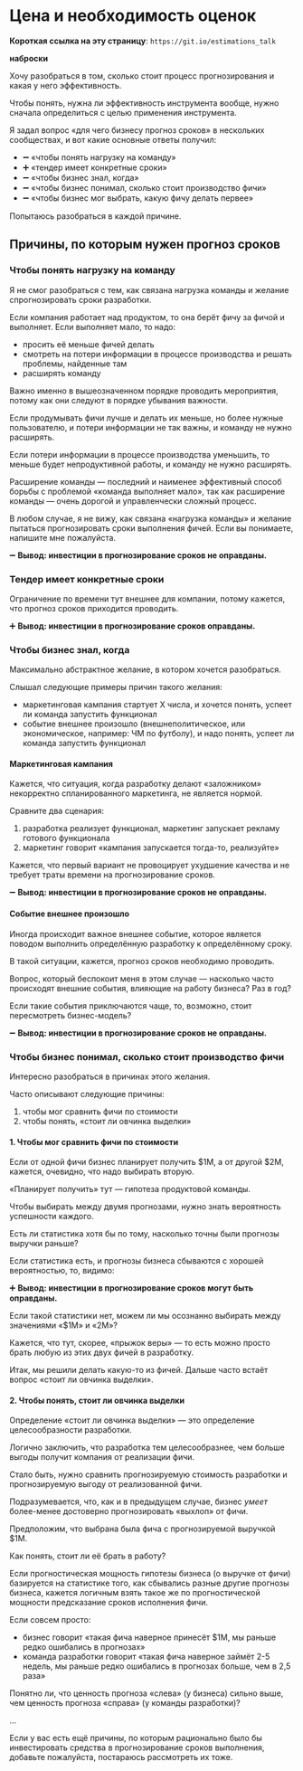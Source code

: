 # Цена и необходимость оценок

**Короткая ссылка на эту страницу**: `https://git.io/estimations_talk`

**наброски**

Хочу разобраться в том, сколько стоит процесс прогнозирования и какая у него эффективность.

Чтобы понять, нужна ли эффективность инструмента вообще, нужно сначала определиться с целью применения инструмента.

Я задал вопрос «для чего бизнесу прогноз сроков» в нескольких сообществах, и вот какие основные ответы получил:

- :heavy_minus_sign: «чтобы понять нагрузку на команду»
- :heavy_plus_sign: «тендер имеет конкретные сроки»
- :heavy_minus_sign: «чтобы бизнес знал, когда»
- :heavy_minus_sign: «чтобы бизнес понимал, сколько стоит производство фичи»
- :heavy_minus_sign: «чтобы бизнес мог выбрать, какую фичу делать первее»

Попытаюсь разобраться в каждой причине.

## Причины, по которым нужен прогноз сроков

### Чтобы понять нагрузку на команду

Я не смог разобраться с тем, как связана нагрузка команды и желание спрогнозировать сроки разработки.

Если компания работает над продуктом, то она берёт фичу за фичой и выполняет. Если выполняет мало, то надо:
- просить её меньше фичей делать
- смотреть на потери информации в процессе производства и решать проблемы, найденные там
- расширять команду

Важно именно в вышеозначенном порядке проводить мероприятия, потому как они следуют в порядке убывания важности.

Если продумывать фичи лучше и делать их меньше, но более нужные пользователю, и потери информации не так важны, и команду не нужно расширять.

Если потери информации в процессе производства уменьшить, то меньше будет непродуктивной работы, и команду не нужно расширять.

Расширение команды — последний и наименее эффективный способ борьбы с проблемой «команда выполняет мало», так как расширение команды — очень дорогой и управленчески сложный процесс.

В любом случае, я не вижу, как связана «нагрузка команды» и желание пытаться прогнозировать сроки выполнения фичей. Если вы понимаете, напишите мне пожалуйста.

:heavy_minus_sign: **Вывод: инвестиции в прогнозирование сроков не оправданы.**

### Тендер имеет конкретные сроки

Ограничение по времени тут внешнее для компании, потому кажется, что прогноз сроков приходится проводить.

:heavy_plus_sign: **Вывод: инвестиции в прогнозирование сроков оправданы.**

### Чтобы бизнес знал, когда

Максимально абстрактное желание, в котором хочется разобраться.

Слышал следующие примеры причин такого желания:
- маркетинговая кампания стартует Х числа, и хочется понять, успеет ли команда запустить функционал
- событие внешнее произошло (внешнеполитическое, или экономическое, например: ЧМ по футболу), и надо понять, успеет ли команда запустить функционал

#### Маркетинговая кампания

Кажется, что ситуация, когда разработку делают «заложником» некорректно спланированного маркетинга, не является нормой.

Сравните два сценария:
1. разработка реализует функционал, маркетинг запускает рекламу готового функционала
2. маркетинг говорит «кампания запускается тогда-то, реализуйте»

Кажется, что первый вариант не провоцирует ухудшение качества и не требует траты времени на прогнозирование сроков.

:heavy_minus_sign: **Вывод: инвестиции в прогнозирование сроков не оправданы.**

#### Событие внешнее произошло

Иногда происходит важное внешнее событие, которое является поводом выполнить определённую разработку к определённому сроку.

В такой ситуации, кажется, прогноз сроков необходимо проводить.

Вопрос, который беспокоит меня в этом случае — насколько часто происходят внешние события, влияющие на работу бизнеса? Раз в год?

Если такие события приключаются чаще, то, возможно, стоит пересмотреть бизнес-модель?

:heavy_minus_sign: **Вывод: инвестиции в прогнозирование сроков не оправданы.**

### Чтобы бизнес понимал, сколько стоит производство фичи

Интересно разобраться в причинах этого желания.

Часто описывают следующие причины:
1. чтобы мог сравнить фичи по стоимости
2. чтобы понять, «стоит ли овчинка выделки»

#### 1. Чтобы мог сравнить фичи по стоимости

Если от одной фичи бизнес планирует получить $1M, а от другой $2M, кажется, очевидно, что надо выбирать вторую.

«Планирует получить» тут — гипотеза продуктовой команды.

Чтобы выбирать между двумя прогнозами, нужно знать вероятность успешности каждого.

Есть ли статистика хотя бы по тому, насколько точны были прогнозы выручки раньше?

Если статистика есть, и прогнозы бизнеса сбываются с хорошей вероятностью, то, видимо:

:heavy_plus_sign: **Вывод: инвестиции в прогнозирование сроков могут быть оправданы.**

Если такой статистики нет, можем ли мы осознанно выбирать между значениями «$1M» и «2M»?

Кажется, что тут, скорее, «прыжок веры» — то есть можно просто брать любую из этих двух фичей в разработку.

Итак, мы решили делать какую-то из фичей. Дальше часто встаёт вопрос «стоит ли овчинка выделки».

#### 2. Чтобы понять, стоит ли овчинка выделки

Определение «стоит ли овчинка выделки» — это определение целесообразности разработки.

Логично заключить, что разработка тем целесообразнее, чем больше выгоды получит компания от реализации фичи.

Стало быть, нужно сравнить прогнозируемую стоимость разработки и прогнозируемую выгоду от реализованной фичи.

Подразумевается, что, как и в предыдущем случае, бизнес _умеет_ более-менее достоверно прогнозировать «выхлоп» от фичи.

Предположим, что выбрана была фича с прогнозируемой выручкой $1M.

Как понять, стоит ли её брать в работу?

Если прогностическая мощность гипотезы бизнеса (о выручке от фичи) базируется на статистике того, как сбывались разные другие прогнозы бизнеса, кажется логичным взять такое же по прогностической мощности предсказание сроков исполнения фичи.

Если совсем просто:
- бизнес говорит «такая фича наверное принесёт $1M, мы раньше редко ошибались в прогнозах»
- команда разработки говорит «такая фича наверное займёт 2-5 недель, мы раньше редко ошибались в прогнозах больше, чем в 2,5 раза»

Понятно ли, что ценность прогноза «слева» (у бизнеса) сильно выше, чем ценность прогноза «справа» (у команды разработки)?

...

Если у вас есть ещё причины, по которым рационально было бы инвестировать средства в прогнозирование сроков выполнения, добавьте пожалуйста, постараюсь рассмотреть их тоже.

